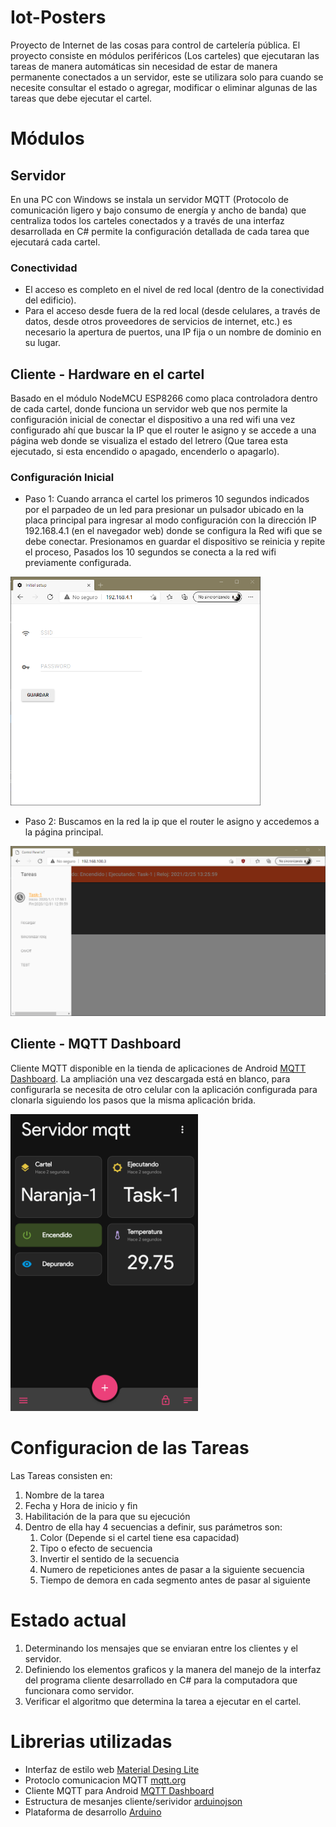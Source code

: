 # Iot-Posters
Proyecto de Internet de las cosas para control de cartelería pública.
El proyecto consiste en módulos periféricos (Los carteles) que ejecutaran las tareas de manera automáticas sin necesidad de estar de manera permanente conectados a un servidor, este se utilizara solo para cuando se necesite consultar el estado o agregar, modificar o eliminar algunas de las tareas que debe ejecutar el cartel.  

# Módulos

## Servidor
En una PC con Windows se instala un servidor MQTT (Protocolo de comunicación ligero y bajo consumo de energía y ancho de banda) que centraliza todos los carteles conectados y a través de una interfaz desarrollada en C# permite la configuración detallada de cada tarea que ejecutará cada cartel.

### Conectividad
- El acceso es completo en el nivel de red local (dentro de la conectividad del edificio). 
- Para el acceso desde fuera de la red local (desde celulares, a través de datos, desde otros proveedores de servicios de internet, etc.) es necesario la apertura de puertos, una IP fija o un nombre de dominio en su lugar.

## Cliente - Hardware en el cartel
Basado en el módulo NodeMCU ESP8266 como placa controladora dentro de cada cartel, donde funciona un servidor web que nos permite la configuración inicial de conectar el dispositivo a una red wifi una vez configurado ahí que buscar la IP que el router le asigno y se accede a una página web donde se visualiza el estado del letrero (Que tarea esta ejecutado, si esta encendido o apagado, encenderlo o apagarlo).

### Configuración Inicial
- Paso 1: Cuando arranca el cartel los primeros 10 segundos indicados por el parpadeo de un led para presionar un pulsador ubicado en la placa principal para ingresar al modo configuración con la dirección IP 192.168.4.1 (en el navegador web) donde se configura la Red wifi que se debe conectar. Presionamos en guardar el dispositivo se reinicia y repite el proceso, Pasados los 10 segundos se conecta a la red wifi previamente configurada. 
<img src="/images/ModoAP.png" alt="drawing" width="400"/>

- Paso 2: Buscamos en la red la ip que el router le asigno y accedemos a la página principal.
<img src="/images/PagMain.png" alt="drawing" width="600"/>


## Cliente - MQTT Dashboard
Cliente MQTT disponible en la tienda de aplicaciones de Android [MQTT Dashboard](https://play.google.com/store/apps/details?id=com.app.vetru.mqttdashboard&hl=es_AR&gl=US). La ampliación una vez descargada está en blanco, para configurarla se necesita de otro celular con la aplicación configurada para clonarla siguiendo los pasos que la misma aplicación brida.

<img src="/images/MQTT_Dashboard.png" alt="drawing" width="300"/>


# Configuracion de las Tareas

Las Tareas consisten en:
1. Nombre de la tarea
2. Fecha y Hora de inicio y fin
3. Habilitación de la para que su ejecución
4. Dentro de ella hay 4 secuencias a definir, sus parámetros son:
    1. Color (Depende si el cartel tiene esa capacidad)
    2. Tipo o efecto de secuencia
    3. Invertir el sentido de la secuencia
    4. Numero de repeticiones antes de pasar a la siguiente secuencia
    5. Tiempo de demora en cada segmento antes de pasar al siguiente


# Estado actual
1. Determinando los mensajes que se enviaran entre los clientes y el servidor.
2. Definiendo los elementos graficos y la manera del manejo de la interfaz del programa cliente desarrollado en C# para la computadora que funcionara como servidor.
3. Verificar el algoritmo que determina la tarea a ejecutar en el cartel. 

# Librerias utilizadas
- Interfaz de estilo web [Material Desing Lite](https://getmdl.io/)
- Protoclo comunicacion MQTT [mqtt.org](https://mqtt.org/)
- Cliente MQTT para Android [MQTT Dashboard](https://play.google.com/store/apps/details?id=com.app.vetru.mqttdashboard&hl=es_AR&gl=US)
- Estructura de mesanjes cliente/serividor [arduinojson](https://arduinojson.org/)
- Plataforma de desarrollo [Arduino](https://www.arduino.cc/)
